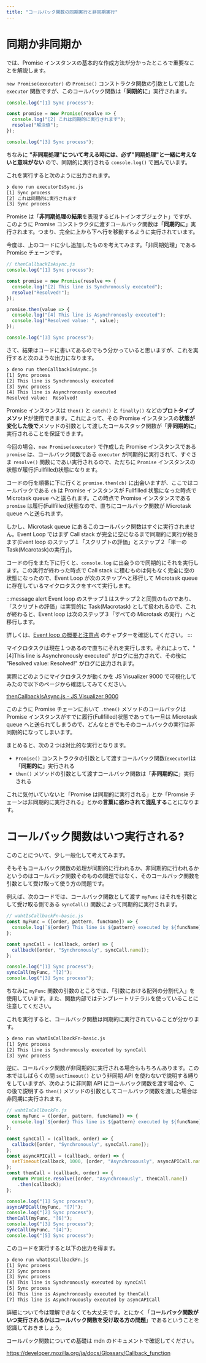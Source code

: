 ```yaml
---
title: "コールバック関数の同期実行と非同期実行"
---
```


# 同期か非同期か
では、Promise インスタンスの基本的な作成方法が分かったところで重要なことを解説します。

`new Promise(executor)` の `Promise()` コンストラクタ関数の引数として渡した `executor` 関数ですが、このコールバック関数は「**同期的に**」実行されます。

```js:executorIsSync.js
console.log("[1] Sync process");

const promise = new Promise(resolve => {
  console.log("[2] これは同期的に実行されます");
  resolve("解決値");
});

console.log("[3] Sync process");
```

ちなみに **"非同期処理"について考える時には、必ず"同期処理"と一緒に考えないと意味がない** ので、同期的に実行される `console.log()` で囲んでいます。

これを実行すると次のように出力されます。

```sh
❯ deno run executorIsSync.js
[1] Sync process
[2] これは同期的に実行されます
[3] Sync process
```

Promise は「**非同期処理の結果**を表現するビルトインオブジェクト」ですが、このように Promise コンストラクタに渡すコールバック関数は「**同期的に**」実行されます。つまり、完全に上から下へ行を移動するように実行されています。

今度は、上のコードに少し追加したものを考えてみます。「非同期処理」である Promise チェーンです。

```js:thenCallbackIsAsync.js
// thenCallbackIsAsync.js
console.log("[1] Sync process");

const promise = new Promise(resolve => {
  console.log("[2] This line is Synchronously executed");
  resolve("Resolved!");
});

promise.then(value => {
  console.log("[4] This line is Asynchronously executed");
  console.log("Resolved value: ", value);
});

console.log("[3] Sync process");
```

さて、結果はコードに書いてあるのでもう分かっていると思いますが、これを実行すると次のような出力になります。

```sh
❯ deno run thenCallbackIsAsync.js
[1] Sync process
[2] This line is Synchronously executed
[3] Sync process
[4] This line is Asynchronously executed
Resolved value:  Resolved!
```

Promise インスタンスは `then()` と `catch()` と `finally()` などの**プロトタイプメソッド**が使用できます。これによって、その Promise インスタンスの**状態が変化した後で**メソッドの引数として渡したコールスタック関数が「**非同期的に**」実行されることを保証できます。

今回の場合、`new Promise(executor)` で作成した Promise インスタンスである `promise` は、コールバック関数である `executor` が同期的に実行されて、すぐさま `resolve()` 関数にであい実行されるので、ただちに `Promise` インスタンスの状態が履行(Fullfilled)状態になります。

コードの行を順番に下に行くと `promise.then(cb)` に出会いますが、ここではコールバックである `cb` は Promise インスタンスが Fullfilled 状態になった時点で Microtask queue へと送られます。この時点で Promise インスタンスである `promise` は履行(Fullfilled)状態なので、直ちにコールバック関数が Microtask queue へと送られます。

しかし、Microtask queue にあるこのコールバック関数はすぐに実行されません。Event Loop ではまず Call stack が完全に空になるまで同期的に実行が続きます(Event loop のステップ１「スクリプトの評価」とステップ２「単一の Task(Mcarotask)の実行」)。

コードの行をまた下に行くと、`console.log` に出会うので同期的にそれを実行します。この実行が終わった時点で Call stack に積むものは何もなく完全に空の状態になったので、Event Loop が次のステップへと移行して Microtask queue に存在しているマイクロタスクをすべて実行します。

:::message alert
Event loop のステップ１はステップ２と同質のものであり、「スクリプトの評価」は実質的に Task(Macrotask) として扱われるので、これが終わると、Event loop は次のステップ３「すべての Microtask の実行」へと移行します。

詳しくは、[Event loop の概要と注意点](https://zenn.dev/estra/books/js-async-promise-chain-event-loop/viewer/2-epasync-event-loop) のチャプターを確認してください。
:::

マイクロタスクは現在１つあるので直ちにそれを実行します。それによって、"[4]This line is Asynchronously executed" がログに出力されて、その後に "Resolved value:  Resolved!" がログに出力されます。

実際にどのようにマイクロタスクが動くかを JS Visualizer 9000 で可視化してみたので以下のページから確認してみてください。

[thenCallbackIsAsync.js - JS Visualizer 9000](https://www.jsv9000.app/?code=Ly8gdGhlbkNhbGxiYWNrSXNBc3luYy5qcwpjb25zb2xlLmxvZygiWzFdIFN5bmMgcHJvY2VzcyIpOwoKY29uc3QgcHJvbWlzZSA9IG5ldyBQcm9taXNlKHJlc29sdmUgPT4gewogIGNvbnNvbGUubG9nKCJbMl0gVGhpcyBsaW5lIGlzIFN5bmNocm9ub3VzbHkgZXhlY3V0ZWQiKTsKICByZXNvbHZlKCJSZXNvbHZlZCEiKTsKfSk7Cgpwcm9taXNlLnRoZW4odmFsdWUgPT4gewogIGNvbnNvbGUubG9nKCJbNF0gVGhpcyBsaW5lIGlzIEFzeW5jaHJvbm91c2x5IGV4ZWN1dGVkIik7CiAgY29uc29sZS5sb2coIlJlc29sdmVkIHZhbHVlOiAiLCB2YWx1ZSk7Cn0pOwoKY29uc29sZS5sb2coIlszXSBTeW5jIHByb2Nlc3MiKTsK)

このように Promise チェーンにおいて `.then()` メソッドのコールバックは Promise インスタンスがすでに履行(Fullfilled)状態であっても一旦は Microtask queue へと送られてしまうので、どんなときでもそのコールバックの実行は非同期的になってしまいます。

まとめると、次の２つは対比的な実行となります。

- `Promise()` コンストラクタの引数として渡すコールバック関数(`executor`)は「**同期的に**」実行される
- `then()` メソッドの引数として渡すコールバック関数は「**非同期的に**」実行される

これに気付いていないと「Promise は同期的に実行される」とか「Promsie チェーンは非同期的に実行される」とかの**言葉に惑わされて混乱する**ことになります。

# コールバック関数はいつ実行される?
このことについて、少し一般化して考えてみます。

そもそもコールバック関数の処理が同期的に行われるか、非同期的に行われるかというのはコールバック関数そのものの問題ではなく、そのコールバック関数を引数として受け取って使う方の問題です。

例えば、次のコードでは、コールバック関数として渡す `myFunc` はそれを引数として受け取る側である `syncCall()` 関数によって同期的に実行されます。

```js
// wahtIsCallbackFn-basic.js
const myFunc = ([order, pattern, funcName]) => {
  console.log(`${order} This line is ${pattern} executed by ${funcName}`);
};

const syncCall = (callback, order) => {
  callback([order, "Synchronously", syncCall.name]);
};

console.log("[1] Sync process");
syncCall(myFunc, "[2]");
console.log("[3] Sync process");
```

ちなみに `myFunc` 関数の引数のところでは、「引数における配列の分割代入」を使用しています。また、関数内部ではテンプレートリテラルを使っていることに注意してください。

これを実行すると、コールバック関数は同期的に実行されていることが分かります。

```sh
❯ deno run whatIsCallbackFn-basic.js
[1] Sync process
[2] This line is Synchronously executed by syncCall
[3] Sync process
```

逆に、コールバック関数が非同期的に実行される場合ももちろんあります。この本ではしばらくの間 `setTimeout()` という非同期 API を使わないで説明する縛りをしていますが、次のように非同期 API にコールバック関数を渡す場合や、この後で説明する `then()` メソッドの引数としてコールバック関数を渡した場合は非同期に実行されます。

```js
// wahtIsCallbackFn.js
const myFunc = ([order, pattern, funcName]) => {
  console.log(`${order} This line is ${pattern} executed by ${funcName}`);
};

const syncCall = (callback, order) => {
  callback([order, "Synchronously", syncCall.name]);
};
const asyncAPICall = (callback, order) => {
  setTimeout(callback, 1000, [order, "Asynchrouously", asyncAPICall.name])
};
const thenCall = (callback, order) => {
  return Promise.resolve([order, "Asynchronously", thenCall.name])
    .then(callback);
};

console.log("[1] Sync process");
asyncAPICall(myFunc, "[7]");
console.log("[2] Sync process");
thenCall(myFunc, "[6]");
console.log("[3] Sync process");
syncCall(myFunc, "[4]");
console.log("[5] Sync process");
```

このコードを実行すると以下の出力を得ます。

```sh
❯ deno run whatIsCallbackFn.js
[1] Sync process
[2] Sync process
[3] Sync process
[4] This line is Synchronously executed by syncCall
[5] Sync process
[6] This line is Asynchronously executed by thenCall
[7] This line is Asynchrouously executed by asyncAPICall
```

詳細について今は理解できなくても大丈夫です。とにかく「**コールバック関数がいつ実行されるかはコールバック関数を受け取る方の問題**」であるということを認識しておきましょう。

コールバック関数についての基礎は mdn のドキュメントで確認してください。

https://developer.mozilla.org/ja/docs/Glossary/Callback_function

